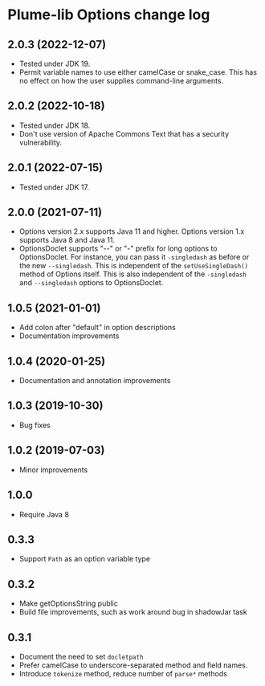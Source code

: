 # Plume-lib Options change log

## 2.0.3 (2022-12-07)

- Tested under JDK 19.
- Permit variable names to use either camelCase or snake_case.
  This has no effect on how the user supplies command-line arguments.

## 2.0.2 (2022-10-18)

- Tested under JDK 18.
- Don't use version of Apache Commons Text that has a security vulnerability.

## 2.0.1 (2022-07-15)

- Tested under JDK 17.

## 2.0.0 (2021-07-11)

- Options version 2.x supports Java 11 and higher.
  Options version 1.x supports Java 8 and Java 11.
- OptionsDoclet supports "--" or "-" prefix for long options to OptionsDoclet.
  For instance, you can pass it `-singledash` as before or the new `--singledash`.
  This is independent of the `setUseSingleDash()` method of Options itself.
  This is also independent of the `-singledash` and `--singledash` options to OptionsDoclet.

## 1.0.5 (2021-01-01)

- Add colon after "default" in option descriptions
- Documentation improvements

## 1.0.4 (2020-01-25)

- Documentation and annotation improvements

## 1.0.3 (2019-10-30)

- Bug fixes

## 1.0.2 (2019-07-03)

- Minor improvements

## 1.0.0

- Require Java 8

## 0.3.3

- Support `Path` as an option variable type

## 0.3.2

- Make getOptionsString public
- Build file improvements, such as work around bug in shadowJar task

## 0.3.1

- Document the need to set `docletpath`
- Prefer camelCase to underscore-separated method and field names.
- Introduce `tokenize` method, reduce number of `parse*` methods
